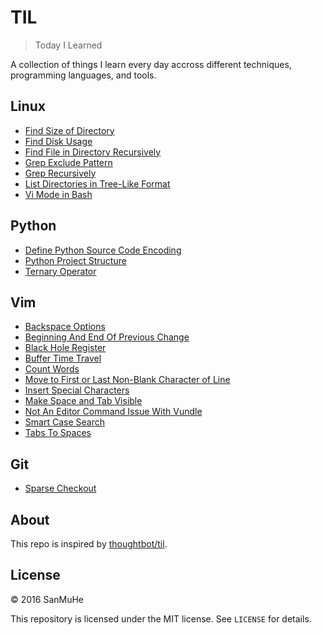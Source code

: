 # TIL

> Today I Learned

A collection of things I learn every day accross different techniques, programming languages, and tools.

## Linux

- [Find Size of Directory](linux/find-directory-size.md)
- [Find Disk Usage](linux/find-disk-usage.md)
- [Find File in Directory Recursively](linux/find-file-in-directory-recursively.md)
- [Grep Exclude Pattern](linux/grep-exclude-pattern.md)
- [Grep Recursively](linux/grep-recursively.md)
- [List Directories in Tree-Like Format](linux/list-directories-in-tree-like-format.md)
- [Vi Mode in Bash](linux/vi-mode-in-bash.md)

## Python

- [Define Python Source Code Encoding](python/define-python-source-code-encoding.md)
- [Python Project Structure](python/python-project-structure.md)
- [Ternary Operator](python/ternary-operator.md)

## Vim

- [Backspace Options](vim/backspace-options.md)
- [Beginning And End Of Previous Change](vim/beginning-and-end-of-previous-change.md)
- [Black Hole Register](vim/black-hole-register.md)
- [Buffer Time Travel](vim/buffer-time-travel.md)
- [Count Words](vim/count-words.md)
- [Move to First or Last Non-Blank Character of Line](vim/first-last-non-blank-character-of-line.md)
- [Insert Special Characters](vim/insert-special-characters.md)
- [Make Space and Tab Visible](vim/make-space-and-tab-visible.md)
- [Not An Editor Command Issue With Vundle](vim/not-an-editor-command-issue-with-vundle.md)
- [Smart Case Search](vim/smart-case-search.md)
- [Tabs To Spaces](vim/tabs-to-spaces.md)

## Git

- [Sparse Checkout](Git/sparse-checkout.md)

## About

This repo is inspired by [thoughtbot/til](https://github.com/thoughtbot/til).

## License

&copy; 2016 SanMuHe

This repository is licensed under the MIT license. See `LICENSE` for details.
